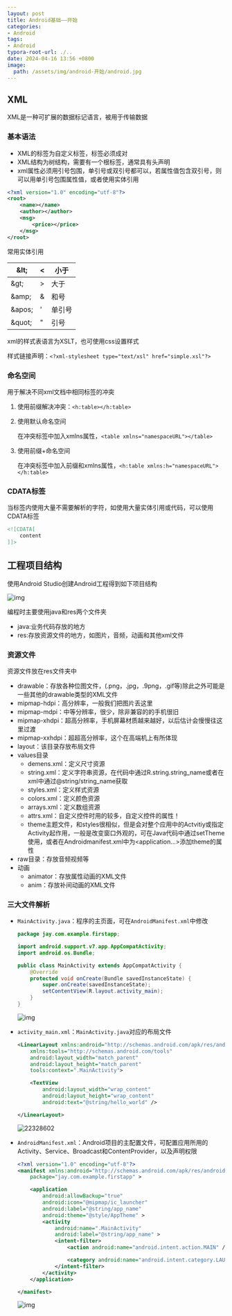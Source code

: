 ```yaml
---
layout: post
title: Android基础——开始
categories:
- Android
tags:
- Android
typora-root-url: ./..
date: 2024-04-16 13:56 +0800
image:
  path: /assets/img/android-开始/android.jpg
---
```

## XML

XML是一种可扩展的数据标记语言，被用于传输数据

### 基本语法

-   XML的标签为自定义标签，标签必须成对
-   XML结构为树结构，需要有一个根标签，通常具有头声明
-   xml属性必须用引号包围，单引号或双引号都可以，若属性值包含双引号，则可以用单引号包围属性值，或者使用实体引用

```xml
<?xml version="1.0" encoding="utf-8"?>
<root>
	<name></name>
    <author></author>
    <msg>
        <price></price>
    </msg>
</root>
```

常用实体引用

| \&lt;   | <    | 小于   |
| ------- | ---- | ------ |
| \&gt;   | >    | 大于   |
| \&amp;  | &    | 和号   |
| \&apos; | '    | 单引号 |
| \&quot; | "    | 引号   |

xml的样式表语言为XSLT，也可使用css设置样式

样式链接声明：`<?xml-stylesheet type="text/xsl" href="simple.xsl"?>`

### 命名空间

用于解决不同xml文档中相同标签的冲突

1. 使用前缀解决冲突：`<h:table></h:table>`

2. 使用默认命名空间

    在冲突标签中加入xmlns属性，`<table xmlns="namespaceURL"></table>`

3. 使用前缀+命名空间

    在冲突标签中加入前缀和xmlns属性，`<h:table xmlns:h="namespaceURL"></h:table>`

### CDATA标签

当标签内使用大量不需要解析的字符，如使用大量实体引用或代码，可以使用CDATA标签

```xml
<![CDATA[
	content
]]>
```

## 工程项目结构

使用Android Studio创建Android工程得到如下项目结构

<img src="/assets/img/android-开始/TMmaYt1urpFOACk.png" alt="img"  />

编程时主要使用java和res两个文件夹

- java:业务代码存放的地方
- res:存放资源文件的地方，如图片，音频，动画和其他xml文件

### 资源文件

资源文件放在res文件夹中

- drawable：存放各种位图文件，(.png，.jpg，.9png，.gif等)除此之外可能是一些其他的drawable类型的XML文件
- mipmap-hdpi：高分辨率，一般我们把图片丢这里
- mipmap-mdpi：中等分辨率，很少，除非兼容的的手机很旧
- mipmap-xhdpi：超高分辨率，手机屏幕材质越来越好，以后估计会慢慢往这里过渡
- mipmap-xxhdpi：超超高分辨率，这个在高端机上有所体现
- layout：该目录存放布局文件
- values目录
    - demens.xml：定义尺寸资源
    - string.xml：定义字符串资源，在代码中通过R.string.string_name或者在xml中通过@string/string_name获取
    - styles.xml：定义样式资源
    - colors.xml：定义颜色资源
    - arrays.xml：定义数组资源
    - attrs.xml：自定义控件时用的较多，自定义控件的属性！
    - theme主题文件，和styles很相似，但是会对整个应用中的Actvitiy或指定Activity起作用，一般是改变窗口外观的，可在Java代码中通过setTheme使用，或者在Androidmanifest.xml中为<application...>添加theme的属性
- raw目录：存放音频视频等
- 动画
    - animator：存放属性动画的XML文件
    - anim：存放补间动画的XML文件

### 三大文件解析

- `MainActivity.java`：程序的主页面，可在`AndroidManifest.xml`中修改

    ```java
    package jay.com.example.firstapp;
    
    import android.support.v7.app.AppCompatActivity;
    import android.os.Bundle;
    
    public class MainActivity extends AppCompatActivity {
        @Override
        protected void onCreate(Bundle savedInstanceState) {
            super.onCreate(savedInstanceState);
            setContentView(R.layout.activity_main);
        }
    }
    ```

    ![img](/assets/img/android-开始/BDoyGWz49gkZLOT.jpg)

- `activity_main.xml`：`MainActivity.java`对应的布局文件

    ```xml
    <LinearLayout xmlns:android="http://schemas.android.com/apk/res/android"
        xmlns:tools="http://schemas.android.com/tools"
        android:layout_width="match_parent"
        android:layout_height="match_parent"
        tools:context=".MainActivity">
    
        <TextView
            android:layout_width="wrap_content"
            android:layout_height="wrap_content"
            android:text="@string/hello_world" />
    
    </LinearLayout>
    ```

    ![22328602](/assets/img/android-开始/s2QtM4pA1kuIlcB.jpg)

- `AndroidManifest.xml`：Android项目的主配置文件，可配置应用所用的Activity、Service、Broadcast和ContentProvider，以及声明权限

    ```xml
    <?xml version="1.0" encoding="utf-8"?>
    <manifest xmlns:android="http://schemas.android.com/apk/res/android"
        package="jay.com.example.firstapp" >
    
        <application
            android:allowBackup="true"
            android:icon="@mipmap/ic_launcher"
            android:label="@string/app_name"
            android:theme="@style/AppTheme" >
            <activity
                android:name=".MainActivity"
                android:label="@string/app_name" >
                <intent-filter>
                    <action android:name="android.intent.action.MAIN" />
    
                    <category android:name="android.intent.category.LAUNCHER" />
                </intent-filter>
            </activity>
        </application>
    
    </manifest>
    ```

    ![img](/assets/img/android-开始/kYUKWvcLNFDQZhX.jpg)

